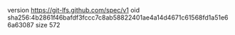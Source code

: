 version https://git-lfs.github.com/spec/v1
oid sha256:4b2861f46bafdf3fccc7c8ab58822401ae4a14d4671c61568fd1a51e66a63087
size 572
